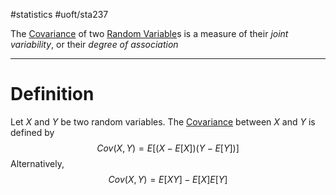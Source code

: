 #statistics #uoft/sta237 

The [Covariance](.md) of two [Random Variable](Random%20Variable)s is a measure of their *joint variability*, or their *degree of association*

---

# Definition
 Let $X$ and $Y$ be two random variables. The [Covariance](.md) between $X$ and $Y$ is defined by $$Cov(X,Y)=E[(X-E[X])(Y-E[Y])]$$Alternatively, $$Cov(X,Y)=E[XY]-E[X]E[Y]$$